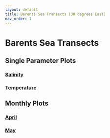 ```yaml
---
layout: default
title: Barents Sea Transects (30 degrees East)
nav_order: 1
---
```


# Barents Sea Transects

## Single Parameter Plots
### [Salinity](Salinity.md)
### [Temperature](Temperature.md)

## Monthly Plots
### [April](April.md)
### [May](May.md)